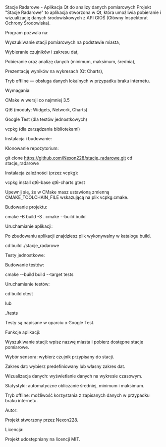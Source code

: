 Stacje Radarowe - Aplikacja Qt do analizy danych pomiarowych
Projekt "Stacje Radarowe" to aplikacja stworzona w Qt, która umożliwia pobieranie i wizualizację danych środowiskowych z API GIOŚ (Główny Inspektorat Ochrony Środowiska).

Program pozwala na:

Wyszukiwanie stacji pomiarowych na podstawie miasta,

Wybieranie czujników i zakresu dat,

Pobieranie oraz analizę danych (minimum, maksimum, średnia),

Prezentację wyników na wykresach (Qt Charts),

Tryb offline — obsługa danych lokalnych w przypadku braku internetu.

Wymagania:

CMake w wersji co najmniej 3.5

Qt6 (moduły: Widgets, Network, Charts)

Google Test (dla testów jednostkowych)

vcpkg (dla zarządzania bibliotekami)

Instalacja i budowanie:

Klonowanie repozytorium:

git clone https://github.com/Nexon228/stacje_radarowe.git cd stacje_radarowe

Instalacja zależności (przez vcpkg):

vcpkg install qt6-base qt6-charts gtest

Upewnij się, że w CMake masz ustawioną zmienną CMAKE_TOOLCHAIN_FILE wskazującą na plik vcpkg.cmake.

Budowanie projektu:

cmake -B build -S . cmake --build build

Uruchamianie aplikacji:

Po zbudowaniu aplikacji znajdziesz plik wykonywalny w katalogu build.

cd build ./stacje_radarowe

Testy jednostkowe:

Budowanie testów:

cmake --build build --target tests

Uruchamianie testów:

cd build ctest

lub

./tests

Testy są napisane w oparciu o Google Test.

Funkcje aplikacji:

Wyszukiwanie stacji: wpisz nazwę miasta i pobierz dostępne stacje pomiarowe.

Wybór sensora: wybierz czujnik przypisany do stacji.

Zakres dat: wybierz predefiniowany lub własny zakres dat.

Wizualizacja danych: wyświetlanie danych na wykresie czasowym.

Statystyki: automatyczne obliczanie średniej, minimum i maksimum.

Tryb offline: możliwość korzystania z zapisanych danych w przypadku braku internetu.

Autor:

Projekt stworzony przez Nexon228.

Licencja:

Projekt udostępniany na licencji MIT.
